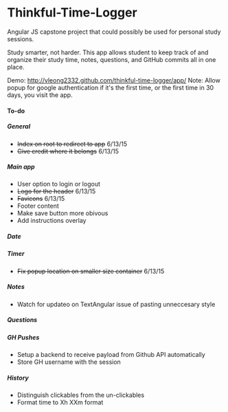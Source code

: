 # Thinkful-Time-Logger
Angular JS capstone project that could possibly be  used for personal study sessions.

Study smarter, not harder. This app allows student to keep track of and organize their study time, notes, questions, and GitHub commits all in one place.

Demo: http://vleong2332.github.com/thinkful-time-logger/app/
Note: Allow popup for google authentication if it's the first time, or the first time in 30 days, you visit the app.

#### To-do

##### General

- ~~Index on root to redirect to app~~ 6/13/15
- ~~Give credit where it belongs~~ 6/13/15

##### Main app

- User option to login or logout
- ~~Logo for the header~~ 6/13/15
- ~~Favicons~~ 6/13/15
- Footer content
- Make save button more obivous
- Add instructions overlay

##### Date

##### Timer

- ~~Fix popup location on smaller size container~~ 6/13/15

##### Notes

- Watch for updateo on TextAngular issue of pasting unneccesary style

##### Questions

##### GH Pushes

- Setup a backend to receive payload from Github API automatically
- Store GH username with the session

##### History

- Distinguish clickables from the un-clickables
- Format time to Xh XXm format